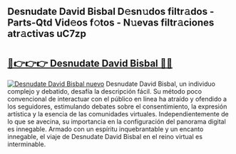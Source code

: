 ## Desnudate David Bisbal D𝚎sn𝚞dos filtr𝚊dos - Parts-Qtd Vid𝚎os f𝚘tos - N𝚞evas filtr𝚊ciones atr𝚊ctivas uC7zp

# <h2><a href="http://mb8nqsj.tromn.icu/?c=Desnudate+David+Bisbal">🔗👉👉👉 Desnudate David Bisbal 🔗🔗</a></h2>

[![Desnudate David Bisbal nuevo](https://i.imgur.com/pEAQMta.gif)](http://mb8nqsj.tromn.icu/?c=Desnudate+David+Bisbal)
Desnudate David Bisbal, un individuo complejo y debatido, desafía la descripción fácil. Su método poco convencional de interactuar con el público en línea ha atraído y ofendido a los seguidores, estimulando debates sobre el consentimiento, la expresión artística y la esencia de las comunidades virtuales. Independientemente de lo que se avecina, su importancia en la configuración del panorama digital es innegable. Armado con un espíritu inquebrantable y un encanto innegable, el viaje de Desnudate David Bisbal en el reino virtual es interminable.
